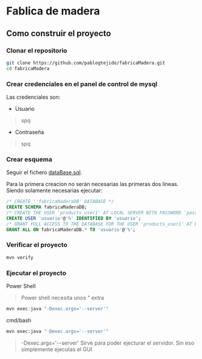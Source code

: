# Fablica de madera

## Como construir el proyecto

### Clonar el repositorio

```bash
git clone https://github.com/pablogtejido/fabricaMadera.git
cd fabricaMadera
```

### Crear credenciales en el panel de control de mysql

Las credenciales son:

- Usuario

> spq

- Contraseña

> spq

### Crear esquema

Seguir el fichero [dataBase.sql](https://github.com/pablogtejido/fabricaMadera/blob/master/src/main/resources/dataBase.sql).

Para la primera creacion no serán necesarias las primeras dos lineas. Siendo solamente necesarias ejecutar:

```SQL
/* CREATE ''fabricaMaderaDB' DATABASE */
CREATE SCHEMA fabricaMaderaDB;
/* CREATE THE USER 'products_user1' AT LOCAL SERVER WITH PASSWORD 'password' */
CREATE USER 'usuario'@'%' IDENTIFIED BY 'usuario';
/* GRANT FULL ACCESS TO THE DATABASE FOR THE USER 'products_user1' AT LOCAL SERVER*/
GRANT ALL ON fabricaMaderaDB.* TO 'usuario'@'%';
```

### Verificar el proyecto

```bash
mvn verify
```

### Ejecutar el proyecto

Power Shell

> Power shell necesita unos " extra

```PowerShell
mvn exec:java "-Dexec.args='--server'"
```

cmd/bash

```bash
mvn exec:java "-Dexec.args='--server'"
```

> -Dexec.args='--server' Sirve para poder ejecturar el servidor.
> Sin eso simplemente ejecutas el GUI
